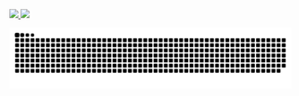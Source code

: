  <a href="https://github.com/MBCapello">
  <img height="150em" src="https://github-readme-stats.vercel.app/api?username=MBCapello&show_icons=true&theme=dark&include_all_commits=true&count_private=true"/>
  <img height="100em" src="https://github-readme-stats.vercel.app/api/top-langs/?username=MBCapello&layout=compact&langs_count=7&theme=dark"/>
</div>

![Snake animation](https://github.com/MBCapello/MBCapello/blob/output/github-contribution-grid-snake.svg)





